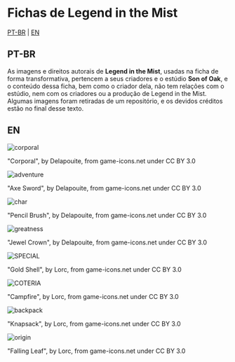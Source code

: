 # Fichas de Legend in the Mist
[PT-BR](https://github.com/VvDarkvV/Mist-Ficha/blob/main/README.md#pt-br) | [EN](https://github.com/VvDarkvV/Mist-Ficha/blob/main/README.md#en)
## PT-BR
As imagens e direitos autorais de **Legend in the Mist**, usadas na ficha de forma transformativa, pertencem a seus criadores e o estúdio **Son of Oak**, e o conteúdo dessa ficha, bem como o criador dela, não tem relações com o estúdio, nem com os criadores ou a produção de Legend in the Mist.
Algumas imagens foram retiradas de um repositório, e os devidos créditos estão no final desse texto.

## EN


![corporal](https://github.com/user-attachments/assets/1123860c-fb7b-41e0-8807-40cad75c76cf)

"Corporal", by Delapouite, from game-icons.net under CC BY 3.0

![adventure](https://github.com/user-attachments/assets/444361ca-e28d-4f13-ab08-b69bc1e1657c)

"Axe Sword", by Delapouite, from game-icons.net under CC BY 3.0

![char](https://github.com/user-attachments/assets/9a471cb7-b5c5-49de-8c06-da56d2399400)

"Pencil Brush", by Delapouite, from game-icons.net under CC BY 3.0

![greatness](https://github.com/user-attachments/assets/13e41215-1e0f-426e-8eab-0b4605ded6ca)

"Jewel Crown", by Delapouite, from game-icons.net under CC BY 3.0

![SPECIAL](https://github.com/user-attachments/assets/037fe339-1853-4c64-8ee0-9df9aff2a24d)

"Gold Shell", by Lorc, from game-icons.net under CC BY 3.0

![COTERIA](https://github.com/user-attachments/assets/87f3e2f3-53ba-4a83-85df-f2763ed2b831)

"Campfire", by Lorc, from game-icons.net under CC BY 3.0

![backpack](https://github.com/user-attachments/assets/bb19cebc-031f-4682-ac34-ab471e4b3b2e)

"Knapsack", by Lorc, from game-icons.net under CC BY 3.0

![origin](https://github.com/user-attachments/assets/dfff2a43-9aac-4d36-ad49-4905bae89133)

"Falling Leaf", by Lorc, from game-icons.net under CC BY 3.0
